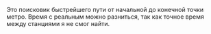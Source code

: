 Это поисковик быстрейшего пути от начальной до конечной точки метро. Время с реальным можно разниться, так как точное время между станциями я не смог найти.